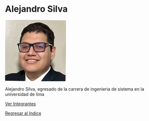 # Alejandro Silva

![Alejandro Silva](Alejandro%20Silva.png)

Alejandro Silva, egresado de la carrera de ingenieria de sistema en la universidad de lima

[Ver Integrantes](../integrantes.md)

[Regresar al Indice](../../proyecto.md)